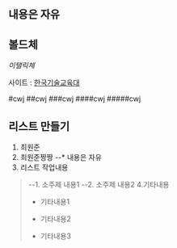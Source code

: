 내용은 자유
-----------
**볼드체**
---------

*이탤릭체*

사이트 : [한국기술교육대](www.kut.ac.kr)

#cwj
##cwj
###cwj
####cwj
#####cwj

리스트 만들기
-------------
1. 최원준
2. 최원준짱짱
--* 내용은 자유
3. 리스트 작업내용
>--1. 소주제 내용1
>--2. 소주제 내용2
>4.기타내용
>* 기타내용1
>- 기타내용2
>+ 기타내용3


